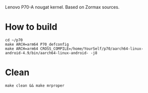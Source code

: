Lenovo P70-A nougat kernel. Based on Zormax sources.
# How to build
    cd ~/p70
    make ARCH=arm64 P70_defconfig
    make ARCH=arm64 CROSS_COMPILE=/home/YourSelf/p70/aarch64-linux-android-4.9/bin/aarch64-linux-android- -j8
# Clean
    make clean && make mrproper